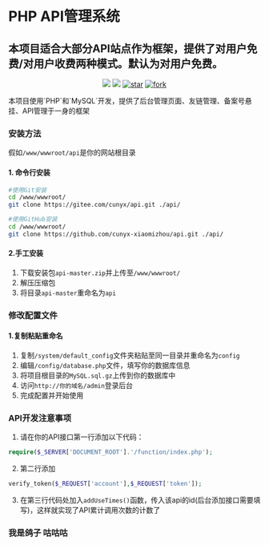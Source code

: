# PHP API管理系统
## 本项目适合大部分API站点作为框架，提供了对用户免费/对用户收费两种模式。默认为对用户免费。
<div>
<div align="center">

[![](https://img.shields.io/badge/cunyx-plugin-LightPink)](https://gitee.com/cunyx/cunyx-plugin)
[![](https://img.shields.io/badge/Author-寸幼萱-DeepSkyBlue)](https://gitee.com/cunyx)
<a href='https://gitee.com/cunyx/api/stargazers'><img src='https://gitee.com/cunyx/api/badge/star.svg?theme=dark' alt='star'></img></a>
<a href='https://gitee.com/cunyx/api/members'><img src='https://gitee.com/cunyx/api/badge/fork.svg?theme=dark' alt='fork'></img></a>

</div>
</div>
本项目使用`PHP`和`MySQL`开发，提供了后台管理页面、友链管理、备案号悬挂、API管理于一身的框架

### 安装方法

假如`/www/wwwroot/api`是你的网站根目录
#### 1. 命令行安装
```bash
#使用Git安装
cd /www/wwwroot/
git clone https://gitee.com/cunyx/api.git ./api/
```
```bash
#使用GitHub安装
cd /www/wwwroot/
git clone https://github.com/cunyx-xiaomizhou/api.git ./api/
```
#### 2.手工安装
1.   下载安装包`api-master.zip`并上传至`/www/wwwroot/`
2.   解压压缩包
3.   将目录`api-master`重命名为`api`

### 修改配置文件
#### 1.复制粘贴重命名
1.   复制`/system/default_config`文件夹粘贴至同一目录并重命名为`config`
2.   编辑`/config/database.php`文件，填写你的数据库信息
3.   将项目根目录的`MySQL.sql.gz`上传到你的数据库中
4.   访问`http://你的域名/admin`登录后台
5.   完成配置并开始使用
### API开发注意事项
1.   请在你的API接口第一行添加以下代码：
```php
require($_SERVER['DOCUMENT_ROOT'].'/function/index.php');
```
2.   第二行添加
```php
verify_token($_REQUEST['account'],$_REQUEST['token']);
```
3.   在第三行代码处加入`addUseTimes()`函数，传入该api的id(后台添加接口需要填写)，这样就实现了API累计调用次数的计数了
### 我是鸽子 咕咕咕